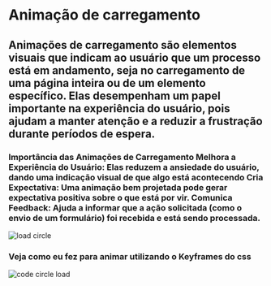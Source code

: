 # Animação de carregamento


## Animações de carregamento são elementos visuais que indicam ao usuário que um processo está em andamento, seja no carregamento de uma página inteira ou de um elemento específico. Elas desempenham um papel importante na experiência do usuário, pois ajudam a manter atenção e a reduzir a frustração durante períodos de espera.

### Importância das Animações de Carregamento Melhora a Experiência do Usuário: Elas reduzem a ansiedade do usuário, dando uma indicação visual de que algo está acontecendo Cria Expectativa: Uma animação bem projetada pode gerar expectativa positiva sobre o que está por vir. Comunica Feedback: Ajuda a informar que a ação solicitada (como o envio de um formulário) foi recebida e está sendo processada.

![load circle](https://github.com/user-attachments/assets/18c902ec-3329-449a-b373-bf3c91b1183d)

### Veja como eu fez para animar utilizando o Keyframes do css

![code circle load](https://github.com/user-attachments/assets/b338cae8-7161-45ad-aabf-b98925f7b40a)

